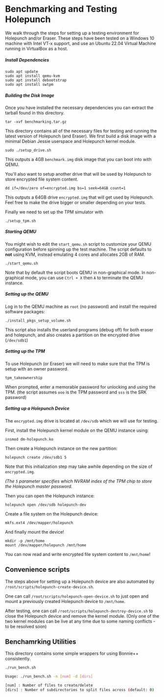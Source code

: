 # Benchmarking and Testing Holepunch

We walk through the steps for setting up a testing environment for Holepunch and/or Eraser. 
These steps have been tested on a Windows 10 machine with Intel VT-x support, and use an Ubuntu 22.04 Virtual Machine running in VirtualBox as a host.

##### Install Dependencies
```
sudo apt update
sudo apt install qemu-kvm
sudo apt install debootstrap
sudo apt install swtpm
```

##### Building the Disk Image
Once you have installed the necessary dependencies you can extract the tarball found in this directory.

`tar -xvf benchmarking.tar.gz`

This directory contains all of the necessary files for testing and running the latest version of Holepunch (and Eraser). We first build a disk image with a minimal Debian Jessie userspace and Holepunch kernel module. 

`sudo ./setup_drive.sh`

This outputs a 4GB `benchmark.img` disk image that you can boot into with QEMU. 

You'll also want to setup another drive that will be used by Holepunch to store encrypted file system content. 

`dd if=/dev/zero of=encrypted.img bs=1 seek=64GB count=1`

This outputs a 64GB drive `encrypted.img` that will get used by Holepunch. Feel free to make the drive bigger or smaller depending on your tests.   

Finally we need to set up the TPM simulator with

`./setup_tpm.sh`


##### Starting QEMU

You might wish to edit the `start_qemu.sh` script to customize your QEMU configuration before spinning up the test machine. The script defaults to __not__ using KVM, instead emulating 4 cores and allocates 2GB of RAM.

<!-- use KVM and allocates 2GB of RAM.  -->

`./start_qemu.sh`

Note that by default the script boots QEMU in non-graphical mode. In non-graphical mode, you can use `Ctrl + X` then `A` to terminate the QEMU instance. 

##### Setting up the QEMU 

Log in to the QEMU machine as `root` (no password) and install the required software packages:

`./install_pkgs_setup_volume.sh`

This script also installs the userland programs (debug off) for both eraser and holepunch, and also creates a partition on the encrypted drive (`/dev/sdb1`)


##### Setting up the TPM

To use Holepunch (or Eraser) we will need to make sure that the TPM is setup with an owner password.

```tpm_createek
tpm_takeownership
```

When prompted, enter a memorable password for unlocking and using the TPM. (the script assumes `ooo` is the TPM password and `sss` is the SRK password)

##### Setting up a Holepunch Device

The `encrypted.img` drive is located at `/dev/sdb` which we will use for testing. 

<!-- Create a partition on the `encrypted.img` drive:

```
fdisk /dev/sdb
> n
> (default options)
``` -->
First, install the Holepunch kernel module on the QEMU instance using:

`insmod dm-holepunch.ko`


Then create a Holepunch instance on the new partition:

`holepunch create /dev/sdb1 5`

Note that this initialization step may take awhile depending on the size of `encrypted.img`.

*(The `5` parameter specifies which NVRAM index of the TPM chip to store the Holepunch master password.*

Then you can open the Holepunch instance:

`holepunch open /dev/sdb holepunch-dev`

Create a file system on the Holepunch device:

`mkfs.ext4 /dev/mapper/holepunch`

And finally mount the device!

```
mkdir -p /mnt/home
mount /dev/mapper/holepunch /mnt/home
```

You can now read and write encrypted file system content to `/mnt/home`!

## Convenience scripts

The steps above for setting up a Holepunch device are also automated by `/root/scripts/holepunch-create-device.sh`. 

One can call `/root/scripts/holepunch-open-device.sh` to just open and mount a previously created Holepunch device to `/mnt/home`.

After testing, one can call `/root/scripts/holepunch-destroy-device.sh` to close the Holepunch device and remove the kernel module. (Only one of the two kernel modules can be live at any time due to some naming conflicts - to be resolved soon)


## Benchamrking Utilities

This directory contains some simple wrappers for using Bonnie++ consistently.

```bash
./run_bench.sh

Usage: ./run_bench.sh -n [num] -d [dirs]

[num] : Number of files to create/delete
[dirs] : Number of subdirectories to split files across (default: 0)
```
